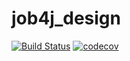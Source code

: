 # job4j_design
[![Build Status](https://travis-ci.com/klea0840/job4j_design.svg?branch=master)](https://travis-ci.com/klea0840/job4j_design)
[![codecov](https://codecov.io/gh/klea0840/job4j_design/branch/master/graph/badge.svg?token=GBLP1D2UIQ)](https://codecov.io/gh/klea0840/job4j_design)